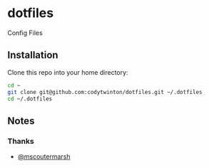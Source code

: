 # dotfiles

Config Files

## Installation

Clone this repo into your home directory:

```bash
cd ~
git clone git@github.com:codytwinton/dotfiles.git ~/.dotfiles
cd ~/.dotfiles
```

## Notes

### Thanks

* [@mscoutermarsh](https://github.com/mscoutermarsh/dotfiles)
